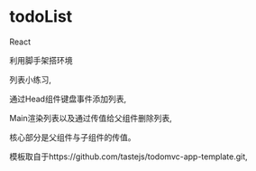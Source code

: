 # todoList

React

利用脚手架搭环境

列表小练习,

通过Head组件键盘事件添加列表,

Main渲染列表以及通过传值给父组件删除列表,

核心部分是父组件与子组件的传值。

模板取自于https://github.com/tastejs/todomvc-app-template.git,

 
